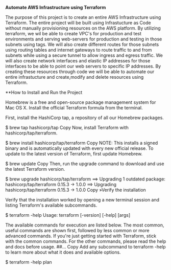 **Automate AWS Infrastructure using Terraform**

The purpose of this project is to create an entire AWS Infrastructure using Terraform. The entire project will be built using Infrastucture as Code without manually provisioning resources on the AWS platform. By utilizing terraform, we wil be able to create VPC's for production and test environments and serving web-servers for production and testing in those subnets using tags. We will also create different routes for those subnets using routing tables and internet gateways to route traffic to and from subnets while using a secure tunnel to allow ingress and egress traffic. We will also create network interfaces and elastic IP addresses for those interfaces to be able to point our web servers to specific IP addresses. By creating these resources through code we will be able to automate our entire infrastucture and create,modify and delete resources using Terraform.

**How to Install and Run the Project

Homebrew is a free and open-source package management system for Mac OS X. Install the official Terraform formula from the terminal.

First, install the HashiCorp tap, a repository of all our Homebrew packages.

$ brew tap hashicorp/tap
Copy
Now, install Terraform with hashicorp/tap/terraform.

$ brew install hashicorp/tap/terraform
Copy
NOTE: This installs a signed binary and is automatically updated with every new official release.
To update to the latest version of Terraform, first update Homebrew.

$ brew update
Copy
Then, run the upgrade command to download and use the latest Terraform version.

$ brew upgrade hashicorp/tap/terraform
==> Upgrading 1 outdated package:
hashicorp/tap/terraform 0.15.3 -> 1.0.0
==> Upgrading hashicorp/tap/terraform 0.15.3 -> 1.0.0
Copy
»Verify the installation

Verify that the installation worked by opening a new terminal session and listing Terraform's available subcommands.

$ terraform -help
Usage: terraform [-version] [-help] <command> [args]

The available commands for execution are listed below.
The most common, useful commands are shown first, followed by
less common or more advanced commands. If you're just getting
started with Terraform, stick with the common commands. For the
other commands, please read the help and docs before usage.
##...
Copy
Add any subcommand to terraform -help to learn more about what it does and available options.

$ terraform -help plan
